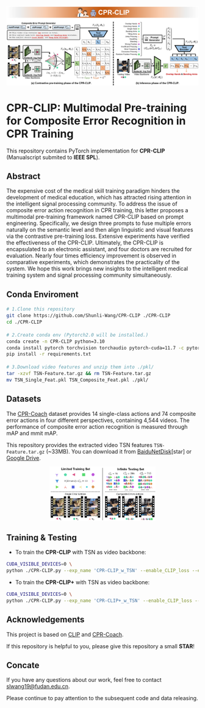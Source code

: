 
![img](./imgs/CPR-CLIP.png)
# CPR-CLIP: Multimodal Pre-training for Composite Error Recognition in CPR Training
This repository contains PyTorch implementation for **CPR-CLIP** (Manualscript submited to **IEEE SPL**).

## Abstract
The expensive cost of the medical skill training paradigm hinders the development of medical education, which has attracted rising attention in the intelligent signal processing community.
To address the issue of composite error action recognition in CPR training, this letter proposes a multimodal pre-training framework named CPR-CLIP based on prompt engineering.
Specifically, we design three prompts to fuse multiple errors naturally on the semantic level and then align linguistic and visual features via the contrastive pre-training loss.
Extensive experiments have verified the effectiveness of the CPR-CLIP.
Ultimately, the CPR-CLIP is encapsulated to an electronic assistant, and four doctors are recruited for evaluation.
Nearly four times efficiency improvement is observed in comparative experiments, which demonstrates the practicality of the system.
We hope this work brings new insights to the intelligent medical training system and signal processing community simultaneously.

## Conda Enviroment
```bash
# 1.Clone this repository
git clone https://github.com/Shunli-Wang/CPR-CLIP ./CPR-CLIP
cd ./CPR-CLIP

# 2.Create conda env (Pytorch2.0 will be installed.)
conda create -n CPR-CLIP python=3.10
conda install pytorch torchvision torchaudio pytorch-cuda=11.7 -c pytorch -c nvidia
pip install -r requirements.txt

# 3.Download video features and unzip them into ./pkl/
tar -xzvf TSN-Feature.tar.gz && rm TSN-Feature.tar.gz
mv TSN_Single_Feat.pkl TSN_Composite_Feat.pkl ./pkl/
```

## Datasets
The [CPR-Coach](https://shunli-wang.github.io/CPR-Coach/) dataset provides 14 single-class actions and 74 composite error actions in four different perspectives, containing 4,544 videos. The performance of composite error action recognition is measured through mAP and mmit mAP. 

This repository provides the extracted video TSN features `TSN-Feature.tar.gz` (~33MB). You can download it from [BaiduNetDisk](https://pan.baidu.com/s/1SD2tLt93cyNlo7PcBwTz1g)[star] or [Google Drive](https://drive.google.com/file/d/1VtA2A6VIrY7ZZEzV7aE_L6rZ9WRDOPZF/view?usp=sharing).

<div  align="center">
<img src="./imgs/CPR-Coach.png" width="55%">
</div>

## Training & Testing
- To train the **CPR-CLIP** with TSN as video backbone:
```bash 
CUDA_VISIBLE_DEVICES=0 \
python ./CPR-CLIP.py --exp_name 'CPR-CLIP_w_TSN' --enable_CLIP_loss --eval_CLIP_result
```
- To train the **CPR-CLIP+** with TSN as video backbone:
```bash 
CUDA_VISIBLE_DEVICES=0 \
python ./CPR-CLIP.py --exp_name 'CPR-CLIP+_w_TSN' --enable_CLIP_loss --enable_BCE_loss
```

## Acknowledgements
This project is based on [CLIP](https://github.com/openai/CLIP) and [CPR-Coach](https://shunli-wang.github.io/CPR-Coach/).

If this repository is helpful to you, please give this repository a small **STAR**!

## Concate
If you have any questions about our work, feel free to contact [slwang19@fudan.edu.cn](slwang19@fudan.edu.cn).

Please continue to pay attention to the subsequent code and data releasing.
